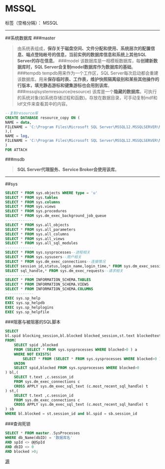 # MSSQL

标签（空格分隔）： MSSQL

---

##系统数据库
###master
> 由系统表组成，**保存关于磁盘空间、文件分配和使用、系统层次的配置信息、端点登陆帐号的信息，当前实例的数据库信息和系统上其他SQL Server的存在信息**。
###model
> 该数据库是一相模板数据库，每**创建新数据库时，SQL Server会复制model数据库作为数据库的基础**。
###tempdb
> tempdb用来作为一个工作区，SQL Server每次启动都会重建该数据库。用来**保存临时表、工作表，维护快照隔离级别和某些其他操作的行版本，填充静态游标和键集游标也会用到该库**。
###mssqlsystemresource(resource)
> 该库是一个**隐藏的数据库**。可执行的系统对象(如系统存储过程和函数)。存放在数据目录，可手动复制mdf和ldf文件来查看其中的内容。
```sql
--复制resource库
CREATE DATABASE resource_copy ON (
NAME = data,
FILENAME = 'C:\Program Files\Microsoft SQL Server\MSSQL12.MSSQLSERVER\MSSQL\Binn\mssqlsystemresource.mdf'
),(
NAME = log,
FILENAME = 'C:\Program Files\Microsoft SQL Server\MSSQL12.MSSQLSERVER\MSSQL\Binn\mssqlsystemresource.ldf'
)
FOR ATTACH
```
###msdb
> **SQL Server代理服务、Service Broker会使用该库**。

---

##sys
```sql
SELECT * FROM sys.objects WHERE type = 'u'
SELECT * FROM sys.tables
SELECT * FROM sys.columns
SELECT * FROM sys.views
SELECT * FROM sys.procedures
SELECT * FROM sys.dm_exec_background_job_queue
-------------
SELECT * FROM sys.all_objects
SELECT * FROM sys.all_parameters
SELECT * FROM sys.all_columns
SELECT * FROM sys.all_views
SELECT * FROM sys.all_sql_modules
-------------
SELECT * FROM sys.sysprocesses--进程相关
SELECT * FROM sys.sysusers--用户相关
SELECT * FROM sys.dm_exec_connections--连接情况
SELECT session_id,status,login_name,login_time,* FROM sys.dm_exec_sessions--会话相关
SELECT sql_handle,* FROM sys.dm_exec_requests--请求相关
-------------
SELECT * FROM INFORMATION_SCHEMA.TABLES
SELECT * FROM INFORMATION_SCHEMA.VIEWS
SELECT * FROM INFORMATION_SCHEMA.COLUMNS
-------------
EXEC sys.sp_help
EXEC sys.sp_helpdb
EXEC sys.sp_helplogins
EXEC sys.sp_helpfile
```
###阻塞与被阻塞的SQL脚本
```sql
SELECT 
bl.spid blocking_session,bl.blocked blocked_session,st.text blockedtext,sb.text blockingtext
FROM(
	SELECT spid ,blocked
	FROM (SELECT * FROM sys.sysprocesses WHERE blocked>0 ) a
	WHERE NOT EXISTS(
		SELECT * FROM (SELECT * FROM sys.sysprocesses WHERE blocked>0 ) b WHERE a.blocked=spid)
	UNION
	SELECT spid,blocked FROM sys.sysprocesses WHERE blocked>0
) bl,(
    SELECT t.text ,c.session_id
    FROM sys.dm_exec_connections c
    CROSS APPLY sys.dm_exec_sql_text (c.most_recent_sql_handle) t
) st,(
    SELECT t.text ,c.session_id
    FROM sys.dm_exec_connections c
    CROSS APPLY sys.dm_exec_sql_text (c.most_recent_sql_handle) t
) sb
WHERE bl.blocked = st.session_id and bl.spid = sb.session_id
```
###查询死锁
```sql
SELECT * FROM master..SysProcesses
WHERE db_Name(dbID) = '数据库名'
AND spId <> @@SpId
AND dbID <> 0
AND blocked >0;
```
[源](http://blog.itpub.net/29371470/viewspace-2128282)